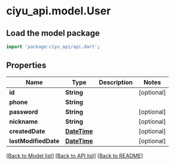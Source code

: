 # ciyu_api.model.User

## Load the model package
```dart
import 'package:ciyu_api/api.dart';
```

## Properties
Name | Type | Description | Notes
------------ | ------------- | ------------- | -------------
**id** | **String** |  | [optional] 
**phone** | **String** |  | 
**password** | **String** |  | [optional] 
**nickname** | **String** |  | [optional] 
**createdDate** | [**DateTime**](DateTime.md) |  | [optional] 
**lastModifiedDate** | [**DateTime**](DateTime.md) |  | [optional] 

[[Back to Model list]](../README.md#documentation-for-models) [[Back to API list]](../README.md#documentation-for-api-endpoints) [[Back to README]](../README.md)


